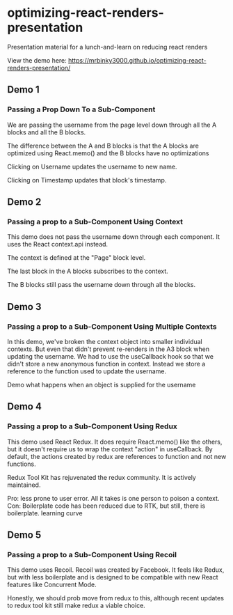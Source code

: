 # optimizing-react-renders-presentation
Presentation material for a lunch-and-learn on reducing react renders

View the demo here:
https://mrbinky3000.github.io/optimizing-react-renders-presentation/

## Demo 1
### Passing a Prop Down To a Sub-Component
We are passing the username from the page level down through all the A blocks and all the B blocks.

The difference between the A and B blocks is that the A blocks are optimized using React.memo() and the B blocks have no optimizations

Clicking on Username updates the username to new name.

Clicking on Timestamp updates that block's timestamp.

## Demo 2
### Passing a prop to a Sub-Component Using Context

This demo does not pass the username down through each component.  It uses the React context.api instead.  

The context is defined at the "Page" block level.  

The last block in the A blocks subscribes to the context.  

The B blocks still pass the username down through all the blocks.

## Demo 3
### Passing a prop to a Sub-Component Using Multiple Contexts

In this demo, we've broken the context object into smaller individual contexts.  But even that
didn't prevent re-renders in the A3 block when updating the username.  We had to use the useCallback
hook so that we didn't store a new anonymous function in context.  Instead we store a reference to
the function used to update the username.

Demo what happens when an object is supplied for the username

## Demo 4
### Passing a prop to a Sub-Component Using Redux

This demo used React Redux.  It does require React.memo() like the others, but it doesn't require 
us to wrap the context "action" in useCallback. By default, the actions created by redux are 
references to function and not new functions.  

Redux Tool Kit has rejuvenated the redux community. It is actively maintained.

Pro: less prone to user error. All it takes is one person to poison a context.
Con: Boilerplate code has been reduced due to RTK, but still, there is boilerplate. learning curve

## Demo 5
### Passing a prop to a Sub-Component Using Recoil

This demo uses Recoil. Recoil was created by Facebook. It feels like Redux, but with less boilerplate and is designed to be compatible with new React features like Concurrent Mode.

Honestly, we should prob move from redux to this, although recent updates to redux tool kit still make redux a viable choice.
